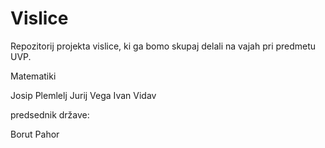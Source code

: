 # Vislice
Repozitorij projekta vislice, ki ga bomo skupaj delali na vajah pri predmetu UVP.

Matematiki

Josip Plemlelj
Jurij Vega
Ivan Vidav

predsednik države:

Borut Pahor